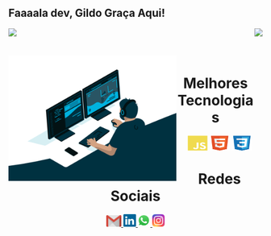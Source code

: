 ## Faaaala dev, Gildo Graça Aqui!

<div>
  <link href="https://fonts.googleapis.com/css2?family=Josefin+Sans:ital,wght@0,100;0,200;0,300;0,400;0,500;0,600;0,700;1,100;1,200;1,300;1,400;1,500;1,600;1,700&display=swap" rel="stylesheet">
 <a href="https://github.com/Hermenegildo22">
    <img  height="180em" src="https://github-readme-stats.vercel.app/api?username=Hermenegildo22
&show_icons=true&theme=great-gatsby&include_all_commits=true&count_private=true"/>
  <img align="right" height="180em" src="https://github-readme-stats.vercel.app/api/top-langs/?username=Hermenegildo22
&layout=compact&langs_count=16&theme=great-gatsby"/>
</div>
  </a>
</div>
<br>

<div  align="center"> 
  <div style="display: inline_block"><br>
    <img align="left" height="250" alt="coding-time" src="code.gif">
    <h1 align="center">Melhores Tecnologias</h1>
    <img align="center" height="30" width="40" alt="js-icon"  src="https://raw.githubusercontent.com/devicons/devicon/master/icons/javascript/javascript-plain.svg">
   <!-- <img align="center" height="30" width="40" alt="react-icon" src="https://raw.githubusercontent.com/devicons/devicon/master/icons/react/react-original.svg">-->
    <img align="center" height="30" width="40" alt="html-icon" src="https://raw.githubusercontent.com/devicons/devicon/master/icons/html5/html5-original.svg">
    <img align="center" height="30" width="40" alt="css-icon" src="https://raw.githubusercontent.com/devicons/devicon/master/icons/css3/css3-original.svg">
   <!-- <img align="center" height="30" width="40" alt="c-icon" src="https://raw.githubusercontent.com/devicons/devicon/master/icons/c/c-original.svg">
    <img align="center" height="30" width="40" alt="nodejs-icon" src="https://raw.githubusercontent.com/devicons/devicon/master/icons/nodejs/nodejs-original.svg">
    <img align="center" height="30" width="40" alt="nodejs-icon" src="https://raw.githubusercontent.com/jmnote/z-icons/master/svg/cpp.svg">-->
   </div>
    
  
  <h1 align="center">Redes Sociais</h1>
    <a href = "mailto: hermenegildograca2@gmail.com">
      <img width="30" src="gmail.svg">
    </a>
    <a href = "https://www.linkedin.com/in/hermenegildo-calombe-gra%C3%A7a-6b978b205/">
      <img width="25" src="linkedin.svg">
    </a>
    <a href = "https://wa.me/5511981768138">
      <img width="25" src="whatsapp.png">
    </a>
    <a href = "https://www.instagram.com/hermenegildograca2/">
      <img width="25" src="instagram.png">
      <i class="fab fa-whatsapp" ></i>
    </a>
</div>
  
